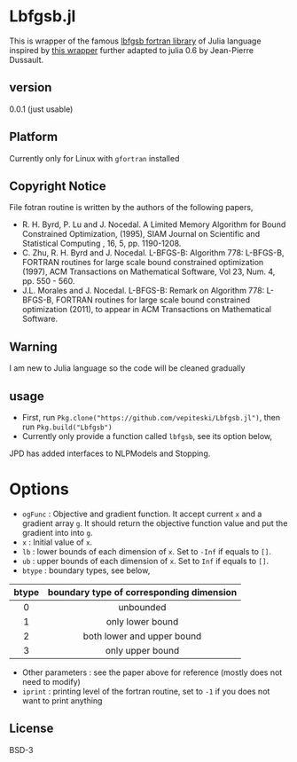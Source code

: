 # Lbfgsb.jl


This is wrapper of the famous [lbfgsb fortran library] of Julia language inspired by [this wrapper] further adapted to julia 0.6 by Jean-Pierre Dussault.

## version
0.0.1 (just usable)

## Platform
Currently only for Linux with ```gfortran``` installed


## Copyright Notice
  File fotran routine is written by the authors of the following papers,
  - R. H. Byrd, P. Lu and J. Nocedal. A Limited Memory Algorithm for Bound Constrained Optimization, (1995), SIAM Journal on Scientific and Statistical Computing , 16, 5, pp. 1190-1208.
  - C. Zhu, R. H. Byrd and J. Nocedal. L-BFGS-B: Algorithm 778: L-BFGS-B, FORTRAN routines for large scale bound constrained optimization (1997), ACM Transactions on Mathematical Software, Vol 23, Num. 4, pp. 550 - 560.
  - J.L. Morales and J. Nocedal. L-BFGS-B: Remark on Algorithm 778: L-BFGS-B, FORTRAN routines for large scale bound constrained optimization (2011), to appear in ACM Transactions on Mathematical Software.

## Warning
I am new to Julia language so the code will be cleaned gradually

## usage
  - First, run ```Pkg.clone("https://github.com/vepiteski/Lbfgsb.jl")```, then run ```Pkg.build("Lbfgsb")```
  - Currently only provide a function called ```lbfgsb```, see its option below,

  JPD has added interfaces to NLPModels and Stopping.

# Options
  - ```ogFunc``` :  Objective and gradient function. It accept current ```x``` and a gradient array ```g```. It should return the objective function value and put the gradient into into ```g```.
  - ```x``` : Initial value of ```x```.
  - ```lb``` : lower bounds of each dimension of ```x```. Set to ```-Inf``` if equals to ```[]```.
  - ```ub``` : upper bounds of each dimension of ```x```. Set to ```Inf``` if equals to ```[]```.
  - ```btype``` : boundary types, see below,


| btype | boundary type of corresponding dimension |
| :---: |:----------------------------------------:|
|     0 | unbounded                                |
|     1 | only lower bound                         |
|     2 | both lower and upper bound               |
|     3 | only upper bound                         |


  - Other parameters : see the paper above for reference (mostly does not need to modify)
  - ```iprint``` : printing level of the fortran routine, set to ```-1``` if you does not want to print anything

License
----
BSD-3

[lbfgsb fortran library]:http://users.iems.northwestern.edu/~nocedal/lbfgsb.html
[this wrapper]:http://hannes.nickisch.org/code/glm-ie/pls/lbfgsb/README.html
